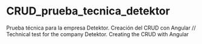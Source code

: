 # CRUD_prueba_tecnica_detektor
Prueba técnica para la empresa Detektor. Creación del CRUD con Angular // Technical test for the company Detektor. Creating the CRUD with Angular 
